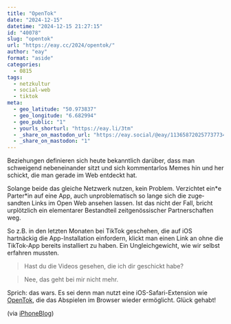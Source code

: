 ```yaml
---
title: "OpenTok"
date: "2024-12-15"
datetime: "2024-12-15 21:27:15"
id: "40078"
slug: "opentok"
url: "https://eay.cc/2024/opentok/"
author: "eay"
format: "aside"
categories:
  - 0815
tags:
  - netzkultur
  - social-web
  - tiktok
meta:
  - geo_latitude: "50.973837"
  - geo_longitude: "6.682994"
  - geo_public: "1"
  - yourls_shorturl: "https://eay.li/3tm"
  - _share_on_mastodon_url: "https://eay.social/@eay/113658720257737734"
  - _share_on_mastodon: "1"
---
```


Beziehungen definieren sich heute bekanntlich darüber, dass man schweigend nebeneinander sitzt und sich kommentarlos Memes hin und her schickt, die man gerade im Web entdeckt hat.

Solange beide das gleiche Netzwerk nutzen, kein Problem. Verzichtet ein\*e Parter\*in auf eine App, auch unproblematisch so lange sich die zuge­sandten Links im Open Web ansehen lassen. Ist das nicht der Fall, bricht urplötzlich ein elementarer Bestandteil zeit­genössischer Partner­schaften weg.

So z.B. in den letzten Monaten bei TikTok geschehen, die auf iOS hartnäckig die App-Installation einfordern, klickt man einen Link an ohne die TikTok-App bereits installiert zu haben. Ein Ungleich­gewicht, wie wir selbst erfahren mussten.

> Hast du die Videos gesehen, die ich dir geschickt habe?

> Nee, das geht bei mir nicht mehr.

Sprich: das wars. Es sei denn man nutzt eine iOS-Safari-Extension wie [OpenTok](https://apps.apple.com/de/app/opentok-for-safari/id6708240044), die das Abspielen im Browser wieder ermöglicht. Glück gehabt!

(via [iPhoneBlog](https://www.iphoneblog.de/2024/11/23/safari-erweiterung-opentok-spielt-tiktoks-im-browser-und-zwingt-euch-nicht-in-die-app/))
